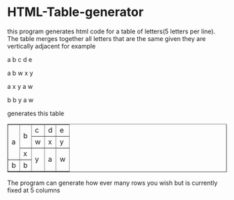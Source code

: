 # HTML-Table-generator


this program generates html code for a table of letters(5 letters per line).  The table merges together all letters that are the same given they are vertically adjacent for example 

a b c d e

a b w x y

a x y a w

b b y a w

generates this table 
<table border='1'>
<tr><td rowspan='3'>a</td><td rowspan='2'>b</td><td rowspan='1'>c</td><td rowspan='1'>d</td><td rowspan='1'>e</td></tr>
<tr><td rowspan='1'>w</td><td rowspan='1'>x</td><td rowspan='1'>y</td></tr>
<tr><td rowspan='1'>x</td><td rowspan='2'>y</td><td rowspan='2'>a</td><td rowspan='2'>w</td></tr>
<tr><td rowspan='1'>b</td><td rowspan='1'>b</td></tr>

</table>


The program can generate how ever many rows you wish but is currently fixed at 5 columns
